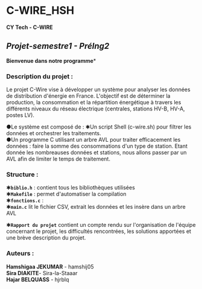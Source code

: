 # C-WIRE_HSH

**************CY Tech - C-WIRE**************

## ***Projet-semestre1 - PréIng2***
**Bienvenue dans notre programme***

### **Description du projet :**
Le projet C-Wire vise à développer un système pour analyser les données de distribution d'énergie en France. L'objectif est de déterminer la production, la consommation et la répartition énergétique à travers les différents niveaux du réseau électrique (centrales, stations HV-B, HV-A, postes LV).

●Le système est composé de :
✱Un script Shell (c-wire.sh) pour filtrer les données et orchestrer les traitements.  
●Un programme C utilisant un arbre AVL pour traiter efficacement les données : faire la somme des consommations d'un type de station. Etant donnée les nombreauses données et stations, nous allons passer par un AVL afin de limiter le temps de traitement.  


### **Structure :**
✱**`biblio.h`** : contient tous les bibliothèques utilisées  
✱**`Makefile`** : permet d'automatiser la compilation  
✱**`fonctions.c`** :  
✱**`main.c`** lit le fichier CSV, extrait les données et les insère dans un arbre AVL  

✱**`Rapport du projet`** contient un compte rendu sur l'organisation de l'équipe concernant le projet, les difficultés rencontrées, les solutions apportées et une brève description du projet.  



### **Auteurs :** 

**Hamshigaa JEKUMAR** - hamshij05  
**Sira DIAKITE**- Sira-la-Staaar  
**Hajar BELQUASS** - hjrblq  
